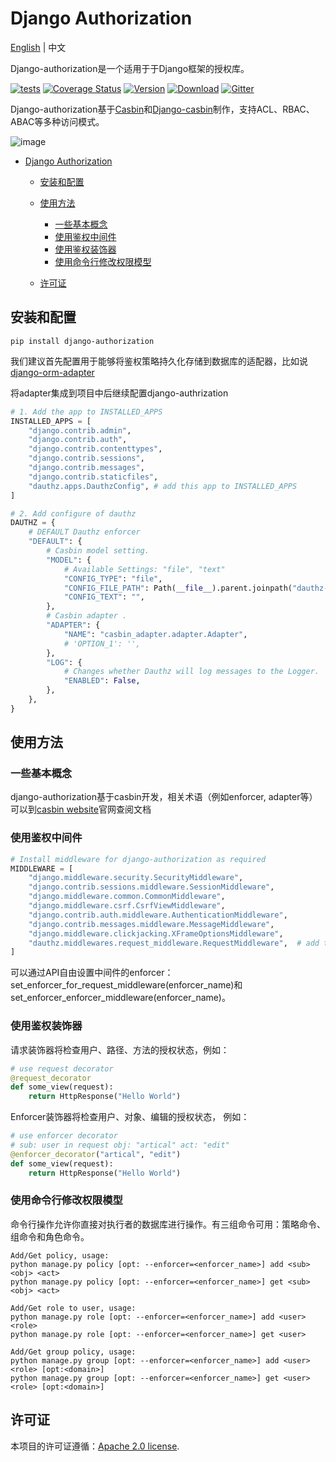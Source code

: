 # Django Authorization

[English](README.md) | 中文



Django-authorization是一个适用于于Django框架的授权库。

[![tests](https://github.com/pycasbin/django-authorization/actions/workflows/release.yml/badge.svg)](https://github.com/pycasbin/django-authorization/actions/workflows/release.yml) [![Coverage Status](https://coveralls.io/repos/github/pycasbin/django-authorization/badge.svg)](https://coveralls.io/github/pycasbin/django-authorization) [![Version](https://img.shields.io/pypi/v/django-authorization.svg)](https://pypi.org/project/django-authorization/) [![Download](https://img.shields.io/pypi/dm/django-authorization.svg)](https://pypi.org/project/django-authorization/) [![Gitter](https://badges.gitter.im/Join%20Chat.svg)](https://gitter.im/casbin/lobby)

Django-authorization基于[Casbin](https://github.com/casbin/pycasbin)和[Django-casbin](https://github.com/pycasbin/django-casbin)制作，支持ACL、RBAC、ABAC等多种访问模式。

![image](https://user-images.githubusercontent.com/75596353/188881538-a6a99cb1-c88b-4738-bf4f-452be4fb7c2d.png)

- [Django Authorization](#django-authorization)
  
  * [安装和配置](#安装和配置)
  
  * [使用方法](#使用方法)
    
    + [一些基本概念](#一些基本概念)
    + [使用鉴权中间件](#使用鉴权中间件)
    + [使用鉴权装饰器](#使用鉴权装饰器)
    + [使用命令行修改权限模型](#使用命令行修改权限模型)
    
  * [许可证](#许可证)
  
    

## 安装和配置

```
pip install django-authorization
```

我们建议首先配置用于能够将鉴权策略持久化存储到数据库的适配器，比如说[django-orm-adapter](https://github.com/pycasbin/django-orm-adapter)

将adapter集成到项目中后继续配置django-authrization

```python
# 1. Add the app to INSTALLED_APPS
INSTALLED_APPS = [
    "django.contrib.admin",
    "django.contrib.auth",
    "django.contrib.contenttypes",
    "django.contrib.sessions",
    "django.contrib.messages",
    "django.contrib.staticfiles",
    "dauthz.apps.DauthzConfig",	# add this app to INSTALLED_APPS
]

# 2. Add configure of dauthz
DAUTHZ = {
    # DEFAULT Dauthz enforcer
    "DEFAULT": {
        # Casbin model setting.
        "MODEL": {
            # Available Settings: "file", "text"
            "CONFIG_TYPE": "file",
            "CONFIG_FILE_PATH": Path(__file__).parent.joinpath("dauthz-model.conf"),
            "CONFIG_TEXT": "",
        },
        # Casbin adapter .
        "ADAPTER": {
            "NAME": "casbin_adapter.adapter.Adapter",
            # 'OPTION_1': '',
        },
        "LOG": {
            # Changes whether Dauthz will log messages to the Logger.
            "ENABLED": False,
        },
    },
}
```

## 使用方法

### 一些基本概念

django-authorization基于casbin开发，相关术语（例如enforcer, adapter等）可以到[casbin website](https://casbin.io/)官网查阅文档

### 使用鉴权中间件

```python
# Install middleware for django-authorization as required
MIDDLEWARE = [
    "django.middleware.security.SecurityMiddleware",
    "django.contrib.sessions.middleware.SessionMiddleware",
    "django.middleware.common.CommonMiddleware",
    "django.middleware.csrf.CsrfViewMiddleware",
    "django.contrib.auth.middleware.AuthenticationMiddleware",
    "django.contrib.messages.middleware.MessageMiddleware",
    "django.middleware.clickjacking.XFrameOptionsMiddleware",
    "dauthz.middlewares.request_middleware.RequestMiddleware",	# add the middleware 
]
```

可以通过API自由设置中间件的enforcer：set_enforcer_for_request_middleware(enforcer_name)和set_enforcer_enforcer_middleware(enforcer_name)。

### 使用鉴权装饰器

请求装饰器将检查用户、路径、方法的授权状态，例如：

```python
# use request decorator
@request_decorator
def some_view(request):
    return HttpResponse("Hello World")
```

Enforcer装饰器将检查用户、对象、编辑的授权状态， 例如：

```python
# use enforcer decorator
# sub: user in request obj: "artical" act: "edit"
@enforcer_decorator("artical", "edit")
def some_view(request):
    return HttpResponse("Hello World")
```

### 使用命令行修改权限模型

命令行操作允许你直接对执行者的数据库进行操作。有三组命令可用：策略命令、组命令和角色命令。

```shell
Add/Get policy, usage: 
python manage.py policy [opt: --enforcer=<enforcer_name>] add <sub> <obj> <act>
python manage.py policy [opt: --enforcer=<enforcer_name>] get <sub> <obj> <act>

Add/Get role to user, usage: 
python manage.py role [opt: --enforcer=<enforcer_name>] add <user> <role>
python manage.py role [opt: --enforcer=<enforcer_name>] get <user>

Add/Get group policy, usage:
python manage.py group [opt: --enforcer=<enforcer_name>] add <user> <role> [opt:<domain>]
python manage.py group [opt: --enforcer=<enforcer_name>] get <user> <role> [opt:<domain>]
```

## 许可证

本项目的许可证遵循：[Apache 2.0 license](https://github.com/php-casbin/laravel-authz/blob/master/LICENSE).
